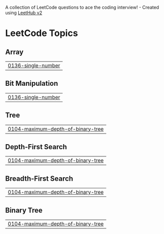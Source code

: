 A collection of LeetCode questions to ace the coding interview! - Created using [LeetHub v2](https://github.com/arunbhardwaj/LeetHub-2.0)
<!---LeetCode Topics Start-->
# LeetCode Topics
## Array
|  |
| ------- |
| [0136-single-number](https://github.com/M-Saad-0/leetcode-practice/tree/master/0136-single-number) |
## Bit Manipulation
|  |
| ------- |
| [0136-single-number](https://github.com/M-Saad-0/leetcode-practice/tree/master/0136-single-number) |
## Tree
|  |
| ------- |
| [0104-maximum-depth-of-binary-tree](https://github.com/M-Saad-0/leetcode-practice/tree/master/0104-maximum-depth-of-binary-tree) |
## Depth-First Search
|  |
| ------- |
| [0104-maximum-depth-of-binary-tree](https://github.com/M-Saad-0/leetcode-practice/tree/master/0104-maximum-depth-of-binary-tree) |
## Breadth-First Search
|  |
| ------- |
| [0104-maximum-depth-of-binary-tree](https://github.com/M-Saad-0/leetcode-practice/tree/master/0104-maximum-depth-of-binary-tree) |
## Binary Tree
|  |
| ------- |
| [0104-maximum-depth-of-binary-tree](https://github.com/M-Saad-0/leetcode-practice/tree/master/0104-maximum-depth-of-binary-tree) |
<!---LeetCode Topics End-->
